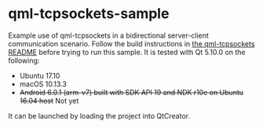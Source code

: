qml-tcpsockets-sample
=====================

Example use of qml-tcpsockets in a bidirectional server-client communication scenario. Follow the build instructions in
[the qml-tcpsockets README](../../README.md) before trying to run this sample. It is tested with Qt 5.10.0 on the
following:

  - Ubuntu 17.10
  - macOS 10.13.3
  - ~~Android 6.0.1 (arm-v7) built with SDK API 19 and NDK r10e on Ubuntu 16.04 host~~ Not yet

It can be launched by loading the project into QtCreator.
